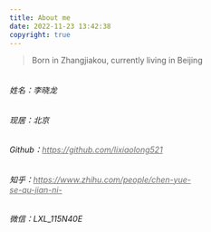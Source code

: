 ```yaml
---
title: About me
date: 2022-11-23 13:42:38
copyright: true
---
```


<style>
    .flexAbout{
        display: flex;
        justify-content: space-between;
        align-items: center;

    }
    .header-img{
        width: 200px;
        height: 200px;
    }
    .header-img img{
        border-radius: 50%;
    }
    a{
        color:#6e6e6e
    }
</style>

>Born in Zhangjiakou, currently living in Beijing

<div class="flexAbout"><div><h6>姓名：李晓龙</h6><h6>现居：北京</h6>

###### Github：<https://github.com/lixiaolong521>

###### 知乎：<https://www.zhihu.com/people/chen-yue-se-qu-jian-ni->

<h6>微信：LXL_115N40E</h6></div><div class="header-img"><img src="/images/logo.jpg" alt=""></div></div>


<!-- ``` 
    let x = 3
    let obj = {}
    obj.name = '李晓龙'
``` -->
